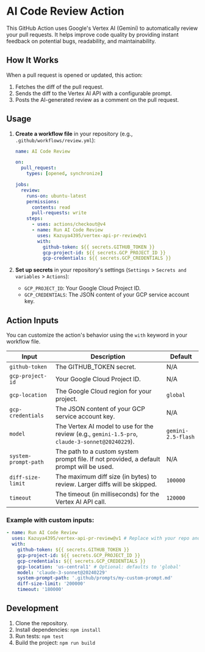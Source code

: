 # AI Code Review Action

This GitHub Action uses Google's Vertex AI (Gemini) to automatically review your pull requests. It helps improve code quality by providing instant feedback on potential bugs, readability, and maintainability.

## How It Works

When a pull request is opened or updated, this action:

1.  Fetches the diff of the pull request.
2.  Sends the diff to the Vertex AI API with a configurable prompt.
3.  Posts the AI-generated review as a comment on the pull request.

## Usage

1.  **Create a workflow file** in your repository (e.g., `.github/workflows/review.yml`):

    ```yaml
    name: AI Code Review

    on:
      pull_request:
        types: [opened, synchronize]

    jobs:
      review:
        runs-on: ubuntu-latest
        permissions:
          contents: read
          pull-requests: write
        steps:
          - uses: actions/checkout@v4
          - name: Run AI Code Review
            uses: Kazuya4395/vertex-api-pr-review@v1
            with:
              github-token: ${{ secrets.GITHUB_TOKEN }}
              gcp-project-id: ${{ secrets.GCP_PROJECT_ID }}
              gcp-credentials: ${{ secrets.GCP_CREDENTIALS }}
    ```

2.  **Set up secrets** in your repository's settings (`Settings` > `Secrets and variables` > `Actions`):
    - `GCP_PROJECT_ID`: Your Google Cloud Project ID.
    - `GCP_CREDENTIALS`: The JSON content of your GCP service account key.

## Action Inputs

You can customize the action's behavior using the `with` keyword in your workflow file.

| Input                | Description                                                                                     | Default            |
| -------------------- | ----------------------------------------------------------------------------------------------- | ------------------ |
| `github-token`       | The GITHUB_TOKEN secret.                                                                        | N/A                |
| `gcp-project-id`     | Your Google Cloud Project ID.                                                                   | N/A                |
| `gcp-location`       | The Google Cloud region for your project.                                                       | `global`           |
| `gcp-credentials`    | The JSON content of your GCP service account key.                                               | N/A                |
| `model`              | The Vertex AI model to use for the review (e.g., `gemini-1.5-pro`, `claude-3-sonnet@20240229`). | `gemini-2.5-flash` |
| `system-prompt-path` | The path to a custom system prompt file. If not provided, a default prompt will be used.        | N/A                |
| `diff-size-limit`    | The maximum diff size (in bytes) to review. Larger diffs will be skipped.                       | `100000`           |
| `timeout`            | The timeout (in milliseconds) for the Vertex AI API call.                                       | `120000`           |

### Example with custom inputs:

```yaml
- name: Run AI Code Review
  uses: Kazuya4395/vertex-api-pr-review@v1 # Replace with your repo and version
  with:
    github-token: ${{ secrets.GITHUB_TOKEN }}
    gcp-project-id: ${{ secrets.GCP_PROJECT_ID }}
    gcp-credentials: ${{ secrets.GCP_CREDENTIALS }}
    gcp-location: 'us-central1' # Optional: defaults to 'global'
    model: 'claude-3-sonnet@20240229'
    system-prompt-path: '.github/prompts/my-custom-prompt.md'
    diff-size-limit: '200000'
    timeout: '180000'
```

## Development

1.  Clone the repository.
2.  Install dependencies: `npm install`
3.  Run tests: `npm test`
4.  Build the project: `npm run build`
